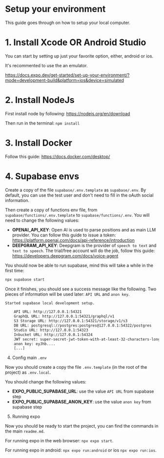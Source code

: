 # Setup your environment

This guide goes through on how to setup your local computer.

# 1. Install Xcode OR Android Studio

You can start by setting up just your favorite option, either, android or ios. 

It's recommented to use the an emulator.

https://docs.expo.dev/get-started/set-up-your-environment/?mode=development-build&platform=ios&device=simulated

# 2. Install NodeJs

First install node by following: https://nodejs.org/en/download

Then run in the terminal: `npm install`

# 3. Install Docker

Follow this guide: https://docs.docker.com/desktop/

# 4. Supabase envs

Create a copy of the file `supabase/.env.template` as `supabase/.env`. By default, you can use the test user and don't need to fill in the oAuth social information.

Then create a copy of functions env file, from `supabase/functions/.env.template` to `supabase/functions/.env`. You will need to change the following values:
- **OPENAI_API_KEY**: Open AI is used to parse positions and as main LLM provider. You can follow this guide to issue a token: https://platform.openai.com/docs/api-reference/introduction
- **DEEPGRAM_API_KEY**: Deepgram is the provider of `speech to text` and `text to speech`. The trial/free account will do the job, follow this guide: https://developers.deepgram.com/docs/voice-agent

You should now be able to run supabase, mind this will take a while in the first time:

```sh
npx supabase start
```

Once it finishes, you should see a success message like the following. Two pieces of information will be used later: `API URL` and `anon key`.

```sh
Started supabase local development setup.

    API URL: http://127.0.0.1:54321
    GraphQL URL: http://127.0.0.1:54321/graphql/v1
    S3 Storage URL: http://127.0.0.1:54321/storage/v1/s3
    DB URL: postgresql://postgres:postgres@127.0.0.1:54322/postgres
    Studio URL: http://127.0.0.1:54323
    Inbucket URL: http://127.0.0.1:54324
    JWT secret: super-secret-jwt-token-with-at-least-32-characters-long
    anon key: eyJhb....
    [...]
```

4. Config main `.env`

Now you should create a copy the file `.env.template` (in the root of the project) as `.env.local`.

You should change the following values:
- **EXPO_PUBLIC_SUPABASE_URL**: use the value `API URL` from supabase step
- **EXPO_PUBLIC_SUPABASE_ANON_KEY**: use the value `anon key` from supabase step

5. Running expo

Now you should be ready to start the project, you can find the commands in the main `readme.md`. 

For running expo in the web browser: `npx expo start`. 

For running expo in android: `npx expo run:android` or ios `npx expo run:ios`.

